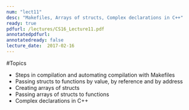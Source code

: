 ```yaml
---
num: "lect11"
desc: "Makefiles, Arrays of structs, Complex declarations in C++"
ready: true
pdfurl: /lectures/CS16_Lecture11.pdf
annotatedpdfurl: 
annotatedready: false
lecture_date:  2017-02-16 
---
```


#Topics
* Steps in compilation and automating compilation with Makefiles
* Passing structs to functions by value, by reference and by address
* Creating arrays of structs
* Passing arrays of structs to functions
* Complex declarations in C++
